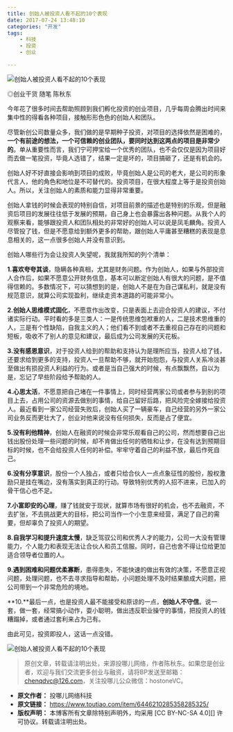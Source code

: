 ```yaml
---
title: 创始人被投资人看不起的10个表现
date: 2017-07-24 13:48:10
categories: "开发"
tags:
	- 科技
	- 投资
	- 创业

---
```


![创始人被投资人看不起的10个表现][10]

◎创业干货 随笔 陈秋东

今年花了很多时间去帮助照顾到我们孵化投资的创业项目，几乎每周会腾出时间来集中性的得看各种项目，接触形形色色的创始人和团队。

尽管新创公司数量众多，我们做的是早期种子投资，对项目的选择依然是困难的，**一个有前途的想法，一个可信赖的创业团队，要同时达到这两点的项目是非常少的**。单从重要性而言，我们宁可押宝给一个优秀的团队，也不会仅仅是因为项目好而去做一笔投资，毕竟人选错了，结果一定是坏的，项目搞砸了，还是有机会的。

创始人好不好直接会影响到项目的成败，毕竟创始人是公司的老大，是公司的形象代言人，他的角色和地位是不可替代的。投资项目，在很大程度上等于是投资创始人。所以，关注创始人的素质和能力显得非常重要。

创始人拿钱的时候会表现的特别自信，对项目前景的描述也是特别的乐观，但是融资后项目的发展往往低于发展的预期，自己身上也会暴露出各种问题。从我个人的观察来看，能够跟投资人和团队相处的非常好的创始人可以说是凤毛麟角。投资人尽管投了钱，但是不愿意给到额外更多的帮助，跟创始人平庸甚至糟糕的表现是息息相关的，这一点很多创始人并没有意识到。

创始人哪些行为会让投资人失望呢，我就我所知的列个清单：

**1.喜欢夸夸其谈**，隐瞒各种真相，尤其是财务问题。作为创始人，如果与外部投资人合作后，如果不愿意公开财务信息，基本可以断定创始人有很大的问题，是不值得信赖的。多数情况下，可以猜想到的是，创始人不是在为自己谋私利，就是没有规范意识，就算公司实现盈利，继续走资本道路的可能非常小。

**2.创始人思维模式固化**，不愿意作出改变，只是表面上去迎合投资人的建议，不付诸实际行动。平时看的多是三类人：一是传统思维包袱重的人，二是技术思维重的人，三是有个性缺陷，自我主义的人；他们看不到或者不去重视自己存在的问题和短板，吸收不了别人的意见和建议，最后成为公司发展的天花板。

**3.没有感恩意识**，对于投资人给到的帮助和支持认为是理所应当，投资人给了钱，还要求给到更多的支持，投资人一旦帮助不够，就开始抱怨，与投资人关系冷淡甚至做出有损投资人利益的行为。或者是当自己强大的时候，有点飘飘然，自以为是，忘记了早些阶段给予帮助的人。

**4.心思太活**，不愿意把自己堵在一件事情上，同时经营两家公司或者参与到别的项目上去，占用公司的资源去做别的事情，给自己留好后路，把风险完全嫁接给投资人。最近看到一家公司经营失败后，创始人买了一辆豪车，自己经营的另外一家公司业务反而更壮大了，创业对他来说没有任何损失，反而是占了便宜。

**5.没有利他精神**，创始人在融资的时候会非常乐观看自己的公司，然而想要自己出钱出股份处理一些问题的时候，却不肯做出任何的牺牲和让步，在没有达到预期目标的时候，也不会给投资人任何的补偿。牢牢守着自己的利益不放，最后作死自己。

**6.没有分享意识**，股份一个人独占，或者只给合伙人一点点象征性的股份，股权激励只是挂在嘴边，没有落实到真正的行动。导致特别优秀的人招不进来，已加入的骨干信心也不足。

**7.小富即安的心理**，赚了钱就安于现状，就算市场有很好的机会，也不去融资，不去扩张，不去挑战更大的目标，把公司当作一个小生意来经营，满足了自己的需要，但却辜负了投资人的期望。

**8.自我学习和提升速度太慢**，缺乏驾驭公司和优秀人才的能力，公司一大没有管理能力，个人能力和表现无法让合伙人和员工信服。同时，自己也舍不得让位给更加适合领导者位置的人。

**9.遇到困难和问题优柔寡断**，患得患失，不能快速的做出有效的决策，不愿意正视问题，处理问题，也不去寻求指导和帮助，小问题处理不及时结果酿成大问题，把公司带到一个非常危险的境地。

**10.**最后一点，也是投资人最不能接受和原谅的一点，**创始人不守信**。说一套，做一套，经常搞小动作，耍小聪明，做出违反职业操守的事情，把投资人的钱糟蹋掉，或者通过套利来占为己有。

由此可见，投资即投人，这话一点没错。

![创始人被投资人看不起的10个表现][10 1]

> 原创文章，转载请注明出处，来源投哪儿网络，作者陈秋东。如果您是创业者，欢迎与我们交流更多创业与融资，请将BP发送至邮箱：chenqdvc@126.com，关注投哪儿公众微信：hostoneVC。


[10]: /pro/os/crawler/2IYM-BIB3-AMB2.jpg
[10 1]: /pro/os/crawler/F7J2-YBBV-MIJF.jpg
 *  **原文作者：** 投哪儿网络科技
 *  **原文链接：** https://www.toutiao.com/item/6446210285358285325/
 *  **版权声明：** 本博客所有文章除特别声明外，均采用 [CC BY-NC-SA 4.0][] 许可协议。转载请注明出处。